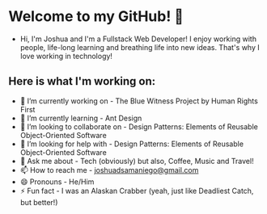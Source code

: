 # Welcome to my GitHub! 👋

- Hi, I'm Joshua and I'm a Fullstack Web Developer! I enjoy working with people, life-long learning 
and breathing life into new ideas. That's why I love working in technology!

## Here is what I'm working on:

- 🔭 I’m currently working on - The Blue Witness Project by Human Rights First
- 🌱 I’m currently learning - Ant Design
- 👯 I’m looking to collaborate on - Design Patterns: Elements of Reusable Object-Oriented Software
- 🤔 I’m looking for help with - Design Patterns: Elements of Reusable Object-Oriented Software
- 💬 Ask me about - Tech (obviously) but also, Coffee, Music and Travel!
- 📫 How to reach me - joshuadsamaniego@gmail.com 
- 😄 Pronouns - He/Him
- ⚡ Fun fact - I was an Alaskan Crabber (yeah, just like Deadliest Catch, but better!)

